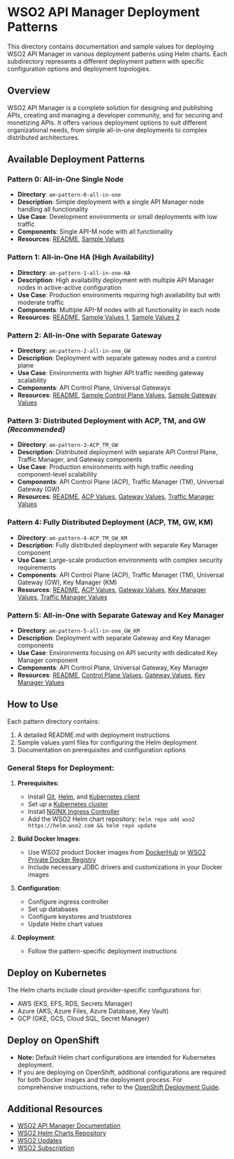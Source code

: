 # WSO2 API Manager Deployment Patterns

This directory contains documentation and sample values for deploying WSO2 API Manager in various deployment patterns using Helm charts. Each subdirectory represents a different deployment pattern with specific configuration options and deployment topologies.

## Overview

WSO2 API Manager is a complete solution for designing and publishing APIs, creating and managing a developer community, and for securing and monetizing APIs. It offers various deployment options to suit different organizational needs, from simple all-in-one deployments to complex distributed architectures.

## Available Deployment Patterns

### Pattern 0: All-in-One Single Node
- **Directory**: `am-pattern-0-all-in-one`
- **Description**: Simple deployment with a single API Manager node handling all functionality
- **Use Case**: Development environments or small deployments with low traffic
- **Components**: Single API-M node with all functionality
- **Resources**: [README](am-pattern-0-all-in-one/README.md), [Sample Values](am-pattern-0-all-in-one/default_values.yaml)

### Pattern 1: All-in-One HA (High Availability)
- **Directory**: `am-pattern-1-all-in-one-HA`
- **Description**: High availability deployment with multiple API Manager nodes in active-active configuration
- **Use Case**: Production environments requiring high availability but with moderate traffic
- **Components**: Multiple API-M nodes with all functionality in each node
- **Resources**: [README](am-pattern-1-all-in-one-HA/README.md), [Sample Values 1](am-pattern-1-all-in-one-HA/default_values_1.yaml), [Sample Values 2](am-pattern-1-all-in-one-HA/default_values_2.yaml)

### Pattern 2: All-in-One with Separate Gateway
- **Directory**: `am-pattern-2-all-in-one_GW`
- **Description**: Deployment with separate gateway nodes and a control plane
- **Use Case**: Environments with higher API traffic needing gateway scalability
- **Components**: API Control Plane, Universal Gateways
- **Resources**: [README](am-pattern-2-all-in-one_GW/README.md), [Sample Control Plane Values](am-pattern-2-all-in-one_GW/default_values.yaml), [Sample Gateway Values](am-pattern-2-all-in-one_GW/default_gw_values.yaml)

### Pattern 3: Distributed Deployment with ACP, TM, and GW *(Recommended)*
- **Directory**: `am-pattern-3-ACP_TM_GW`
- **Description**: Distributed deployment with separate API Control Plane, Traffic Manager, and Gateway components
- **Use Case**: Production environments with high traffic needing component-level scalability
- **Components**: API Control Plane (ACP), Traffic Manager (TM), Universal Gateway (GW)
- **Resources**: [README](am-pattern-3-ACP_TM_GW/README.md), [ACP Values](am-pattern-3-ACP_TM_GW/default_acp_values.yaml), [Gateway Values](am-pattern-3-ACP_TM_GW/default_gw_values.yaml), [Traffic Manager Values](am-pattern-3-ACP_TM_GW/default_tm_values.yaml)

### Pattern 4: Fully Distributed Deployment (ACP, TM, GW, KM)
- **Directory**: `am-pattern-4-ACP_TM_GW_KM`
- **Description**: Fully distributed deployment with separate Key Manager component
- **Use Case**: Large-scale production environments with complex security requirements
- **Components**: API Control Plane (ACP), Traffic Manager (TM), Universal Gateway (GW), Key Manager (KM)
- **Resources**: [README](am-pattern-4-ACP_TM_GW_KM/README.md), [ACP Values](am-pattern-4-ACP_TM_GW_KM/default_acp_values.yaml), [Gateway Values](am-pattern-4-ACP_TM_GW_KM/default_gw_values.yaml), [Key Manager Values](am-pattern-4-ACP_TM_GW_KM/default_km_values.yaml), [Traffic Manager Values](am-pattern-4-ACP_TM_GW_KM/default_tm_values.yaml)

### Pattern 5: All-in-One with Separate Gateway and Key Manager
- **Directory**: `am-pattern-5-all-in-one_GW_KM`
- **Description**: Deployment with separate Gateway and Key Manager components
- **Use Case**: Environments focusing on API security with dedicated Key Manager component
- **Components**: API Control Plane, Universal Gateway, Key Manager
- **Resources**: [README](am-pattern-5-all-in-one_GW_KM/README.md), [Control Plane Values](am-pattern-5-all-in-one_GW_KM/default_values.yaml), [Gateway Values](am-pattern-5-all-in-one_GW_KM/default_gw_values.yaml), [Key Manager Values](am-pattern-5-all-in-one_GW_KM/default_km_values.yaml)

## How to Use

Each pattern directory contains:
1. A detailed README.md with deployment instructions
2. Sample values.yaml files for configuring the Helm deployment
3. Documentation on prerequisites and configuration options

### General Steps for Deployment:

1. **Prerequisites**:
   - Install [Git](https://git-scm.com/book/en/v2/Getting-Started-Installing-Git), [Helm](https://helm.sh/docs/intro/install/), and [Kubernetes client](https://kubernetes.io/docs/tasks/tools/install-kubectl/)
   - Set up a [Kubernetes cluster](https://kubernetes.io/docs/setup)
   - Install [NGINX Ingress Controller](https://kubernetes.github.io/ingress-nginx/deploy/)
   - Add the WSO2 Helm chart repository: `helm repo add wso2 https://helm.wso2.com && helm repo update`

2. **Build Docker Images**:
   - Use WSO2 product Docker images from [DockerHub](https://hub.docker.com/u/wso2/) or [WSO2 Private Docker Registry](https://docker.wso2.com/)
   - Include necessary JDBC drivers and customizations in your Docker images

3. **Configuration**:
   - Configure ingress controller
   - Set up databases
   - Configure keystores and truststores
   - Update Helm chart values

4. **Deployment**:
   - Follow the pattern-specific deployment instructions

## Deploy on Kubernetes

The Helm charts include cloud provider-specific configurations for:
- AWS (EKS, EFS, RDS, Secrets Manager)
- Azure (AKS, Azure Files, Azure Database, Key Vault)
- GCP (GKE, GCS, Cloud SQL, Secret Manager)

## Deploy on OpenShift

- **Note:** Default Helm chart configurations are intended for Kubernetes deployment.  
- If you are deploying on OpenShift, additional configurations are required for both Docker images and the deployment process. For comprehensive instructions, refer to the [OpenShift Deployment Guide](openshift_deployment.md).

## Additional Resources

- [WSO2 API Manager Documentation](https://apim.docs.wso2.com/)
- [WSO2 Helm Charts Repository](https://github.com/wso2/helm-apim/)
- [WSO2 Updates](https://wso2.com/updates/)
- [WSO2 Subscription](https://wso2.com/subscription/)
